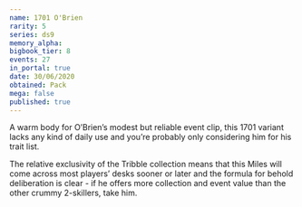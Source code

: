 ```yaml
---
name: 1701 O'Brien
rarity: 5
series: ds9
memory_alpha:
bigbook_tier: 8
events: 27
in_portal: true
date: 30/06/2020
obtained: Pack
mega: false
published: true
---
```


A warm body for O’Brien’s modest but reliable event clip, this 1701 variant lacks any kind of daily use and you’re probably only considering him for his trait list.

The relative exclusivity of the Tribble collection means that this Miles will come across most players’ desks sooner or later and the formula for behold deliberation is clear - if he offers more collection and event value than the other crummy 2-skillers, take him.
